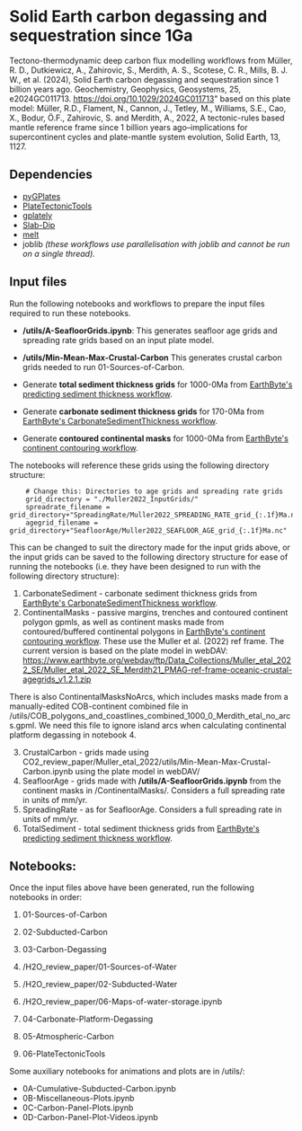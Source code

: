 <!-- #region -->
# Solid Earth carbon degassing and sequestration since 1Ga

Tectono-thermodynamic deep carbon flux modelling workflows from Müller, R. D., Dutkiewicz, A., Zahirovic, S., Merdith, A. S., Scotese, C. R., Mills, B. J. W., et al. (2024), Solid Earth carbon degassing and sequestration since 1 billion years ago. Geochemistry, Geophysics, Geosystems, 25, e2024GC011713. https://doi.org/10.1029/2024GC011713" based on this plate model: Müller, R.D., Flament, N., Cannon, J., Tetley, M., Williams, S.E., Cao, X., Bodur, Ö.F., Zahirovic, S. and Merdith, A., 2022, A tectonic-rules based mantle reference frame since 1 billion years ago–implications for supercontinent cycles and plate-mantle system evolution, Solid Earth, 13, 1127.

## Dependencies

- [pyGPlates](https://www.gplates.org/docs/pygplates/pygplates_getting_started.html#installation)
- [PlateTectonicTools](https://github.com/EarthByte/PlateTectonicTools)
- [gplately](https://github.com/GPlates/gplately/tree/master)
- [Slab-Dip](https://github.com/brmather/Slab-Dip)
- [melt](https://github.com/brmather/melt)
- joblib *(these workflows use parallelisation with joblib and cannot be run on a single thread).*

## Input files
Run the following notebooks and workflows to prepare the input files required to run these notebooks. 

- **/utils/A-SeafloorGrids.ipynb**: This generates seafloor age grids and spreading rate grids based on an input plate model.  
- **/utils/Min-Mean-Max-Crustal-Carbon** This generates crustal carbon grids needed to run 01-Sources-of-Carbon.

- Generate **total sediment thickness grids** for 1000-0Ma from [EarthByte's predicting sediment thickness workflow](https://github.com/EarthByte/predicting-sediment-thickness).
- Generate **carbonate sediment thickness grids** for 170-0Ma from [EarthByte's CarbonateSedimentThickness workflow](https://github.com/EarthByte/CarbonateSedimentThickness).
- Generate **contoured continental masks** for 1000-0Ma from [EarthByte's continent contouring workflow](https://github.com/EarthByte/continent-contouring).

The notebooks will reference these grids using the following directory structure:

```
    # Change this: Directories to age grids and spreading rate grids
    grid_directory = "./Muller2022_InputGrids/"
    spreadrate_filename = grid_directory+"SpreadingRate/Muller2022_SPREADING_RATE_grid_{:.1f}Ma.nc"
    agegrid_filename = grid_directory+"SeafloorAge/Muller2022_SEAFLOOR_AGE_grid_{:.1f}Ma.nc"
```
This can be changed to suit the directory made for the input grids above, or the input grids can be saved to the following directory structure for ease of running the notebooks (i.e. they have been designed to run with the following directory structure):

1. CarbonateSediment - carbonate sediment thickness grids from [EarthByte's CarbonateSedimentThickness workflow](https://github.com/EarthByte/CarbonateSedimentThickness).
2. ContinentalMasks - passive margins, trenches and contoured continent polygon gpmls, as well as continent masks made from contoured/buffered continental polygons in [EarthByte's continent contouring workflow](https://github.com/EarthByte/continent-contouring). These use the Muller et al. (2022) ref frame. The current version is based on the plate model in webDAV: https://www.earthbyte.org/webdav/ftp/Data_Collections/Muller_etal_2022_SE/Muller_etal_2022_SE_Merdith21_PMAG-ref-frame-oceanic-crustal-agegrids_v1.2.1.zip

There is also ContinentalMasksNoArcs, which includes masks made from a manually-edited COB-continent combined file in /utils/COB_polygons_and_coastlines_combined_1000_0_Merdith_etal_no_arcs.gpml. We need this file to ignore island arcs when calculating continental platform degassing in notebook 4. 

3. CrustalCarbon - grids made using CO2_review_paper/Muller_etal_2022/utils/Min-Mean-Max-Crustal-Carbon.ipynb using the plate model in webDAV/
4. SeafloorAge - grids made with **/utils/A-SeafloorGrids.ipynb** from the continent masks in /ContinentalMasks/. Considers a full spreading rate in units of mm/yr.
5. SpreadingRate - as for SeafloorAge. Considers a full spreading rate in units of mm/yr.
6. TotalSediment - total sediment thickness grids from [EarthByte's predicting sediment thickness workflow](https://github.com/EarthByte/predicting-sediment-thickness).


## Notebooks: 
Once the input files above have been generated, run the following notebooks in order:


1. 01-Sources-of-Carbon
2. 02-Subducted-Carbon
3. 03-Carbon-Degassing

4. /H2O_review_paper/01-Sources-of-Water
5. /H2O_review_paper/02-Subducted-Water
6. /H2O_review_paper/06-Maps-of-water-storage.ipynb

7. 04-Carbonate-Platform-Degassing
8. 05-Atmospheric-Carbon
9. 06-PlateTectonicTools

Some auxiliary notebooks for animations and plots are in /utils/:
- 0A-Cumulative-Subducted-Carbon.ipynb
- 0B-Miscellaneous-Plots.ipynb
- 0C-Carbon-Panel-Plots.ipynb
- 0D-Carbon-Panel-Plot-Videos.ipynb


<!-- #endregion -->

```python

```
